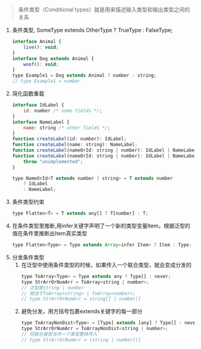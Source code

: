 
> 条件类型（Conditional types）就是用来描述输入类型和输出类型之间的关系
1. 条件类型, SomeType extends OtherType ? TrueType : FalseType;
    ```js
    interface Animal {
        live(): void;
    }
    interface Dog extends Animal {
        woof(): void;
    }
    type Example1 = Dog extends Animal ? number : string;
    // type Example1 = number
    ```
1. 简化函数重载
    ```js
    interface IdLabel {
        id: number /* some fields */;
    }
    interface NameLabel {
        name: string /* other fields */;
    }
    function createLabel(id: number): IdLabel;
    function createLabel(name: string): NameLabel;
    function createLabel(nameOrId: string | number): IdLabel | NameLabel;
    function createLabel(nameOrId: string | number): IdLabel | NameLabel {
        throw "unimplemented";
    }

    type NameOrId<T extends number | string> = T extends number
        ? IdLabel
        : NameLabel;
    ```
1. 条件类型约束
    ```js
    type Flatten<T> = T extends any[] ? T[number] : T;
    ```
1. 在条件类型里推断,用infer关键字声明了一个新的类型变量Item，根据泛型的值在条件里推断出Item真实类型
    ```js
    type Flatten<Type> = Type extends Array<infer Item> ? Item : Type;
    ```
1. 分发条件类型
    1. 在泛型中使用条件类型的时候，如果传入一个联合类型，就会变成分发的
        ```js
        type ToArray<Type> = Type extends any ? Type[] : never;
        type StrArrOrNumArr = ToArray<string | number>;
        // 泛型是string | number
        // 相当于ToArray<string> | ToArray<number>;     
        // type StrArrOrNumArr = string[] | number[]
        ```
    1. 避免分发，用方括号包裹extends关键字的每一部分
        ```js
        type ToArrayNonDist<Type> = [Type] extends [any] ? Type[] : never;
        type StrArrOrNumArr = ToArrayNonDist<string | number>;
        // 将联合类型当作一个类型整体传入
        // type StrArrOrNumArr = (string | number)[]
        ```
